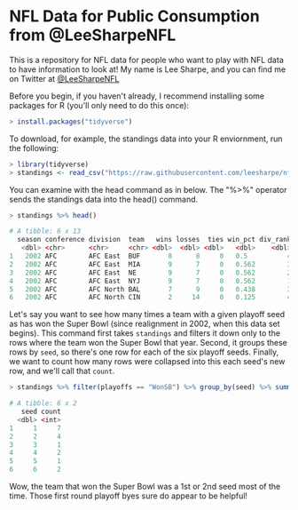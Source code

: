 # NFL Data for Public Consumption from @LeeSharpeNFL 

This is a repository for NFL data for people who want to play with NFL data to have information to look at! My name is Lee Sharpe, and you can find me on Twitter at [@LeeSharpeNFL](https://twitter.com/LeeSharpeNFL)

Before you begin, if you haven't already, I recommend installing some packages for R (you'll only need to do this once):

``` r
> install.packages("tidyverse")
```

To download, for example, the standings data into your R enviornment, run the following:

``` r
> library(tidyverse)
> standings <- read_csv("https://raw.githubusercontent.com/leesharpe/nfldata/master/standings.csv")
```

You can examine with the head command as in below. The "%>%" operator sends the standings data into the head() command.

``` r
> standings %>% head()

# A tibble: 6 x 13
  season conference division  team   wins losses  ties win_pct div_rank   sov   sos  seed playoffs
   <dbl> <chr>      <chr>     <chr> <dbl>  <dbl> <dbl>   <dbl>    <dbl> <dbl> <dbl> <dbl> <chr>   
1   2002 AFC        AFC East  BUF       8      8     0   0.5          4 0.352 0.473    NA NA      
2   2002 AFC        AFC East  MIA       9      7     0   0.562        3 0.486 0.508    NA NA      
3   2002 AFC        AFC East  NE        9      7     0   0.562        2 0.451 0.523    NA NA      
4   2002 AFC        AFC East  NYJ       9      7     0   0.562        1 0.5   0.5       4 LostDV  
5   2002 AFC        AFC North BAL       7      9     0   0.438        3 0.384 0.5      NA NA      
6   2002 AFC        AFC North CIN       2     14     0   0.125        4 0.406 0.531    NA NA  
```

Let's say you want to see how many times a team with a given playoff seed as has won the Super Bowl (since realignment in 2002, when this data set begins). This command first takes `standings` and filters it down only to the rows where the team won the Super Bowl that year. Second, it groups these rows by `seed`, so there's one row for each of the six playoff seeds. Finally, we want to count how many rows were collapsed into this each seed's new row, and we'll call that `count`.

``` r
> standings %>% filter(playoffs == "WonSB") %>% group_by(seed) %>% summarize(count=n())

# A tibble: 6 x 2
   seed count
  <dbl> <int>
1     1     7
2     2     4
3     3     1
4     4     2
5     5     1
6     6     2

```

Wow, the team that won the Super Bowl was a 1st or 2nd seed most of the time. Those first round playoff byes sure do appear to be helpful!
